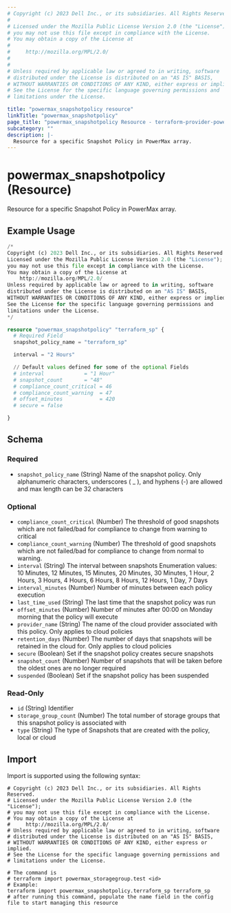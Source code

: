 ```yaml
---
# Copyright (c) 2023 Dell Inc., or its subsidiaries. All Rights Reserved.
#
# Licensed under the Mozilla Public License Version 2.0 (the "License");
# you may not use this file except in compliance with the License.
# You may obtain a copy of the License at
#
#     http://mozilla.org/MPL/2.0/
#
#
# Unless required by applicable law or agreed to in writing, software
# distributed under the License is distributed on an "AS IS" BASIS,
# WITHOUT WARRANTIES OR CONDITIONS OF ANY KIND, either express or implied.
# See the License for the specific language governing permissions and
# limitations under the License.

title: "powermax_snapshotpolicy resource"
linkTitle: "powermax_snapshotpolicy"
page_title: "powermax_snapshotpolicy Resource - terraform-provider-powermax"
subcategory: ""
description: |-
  Resource for a specific Snapshot Policy in PowerMax array.
---
```


# powermax_snapshotpolicy (Resource)

Resource for a specific Snapshot Policy in PowerMax array.


## Example Usage

```terraform
/*
Copyright (c) 2023 Dell Inc., or its subsidiaries. All Rights Reserved.
Licensed under the Mozilla Public License Version 2.0 (the "License");
you may not use this file except in compliance with the License.
You may obtain a copy of the License at
    http://mozilla.org/MPL/2.0/
Unless required by applicable law or agreed to in writing, software
distributed under the License is distributed on an "AS IS" BASIS,
WITHOUT WARRANTIES OR CONDITIONS OF ANY KIND, either express or implied.
See the License for the specific language governing permissions and
limitations under the License.
*/

resource "powermax_snapshotpolicy" "terraform_sp" {
  # Required Field
  snapshot_policy_name = "terraform_sp"

  interval = "2 Hours"

  // Default values defined for some of the optional Fields
  # interval             = "1 Hour"
  # snapshot_count       = "48"
  # compliance_count_critical = 46
  # compliance_count_warning  = 47
  # offset_minutes            = 420
  # secure = false

}
```

<!-- schema generated by tfplugindocs -->
## Schema

### Required

- `snapshot_policy_name` (String) Name of the snapshot policy. Only alphanumeric characters, underscores ( _ ), and hyphens (-) are allowed and max length can be 32 characters

### Optional

- `compliance_count_critical` (Number) The threshold of good snapshots which are not failed/bad for compliance to change from warning to critical
- `compliance_count_warning` (Number) The threshold of good snapshots which are not failed/bad for compliance to change from normal to warning.
- `interval` (String) The interval between snapshots Enumeration values: 10 Minutes, 12 Minutes, 15 Minutes, 20 Minutes, 30 Minutes, 1 Hour, 2 Hours, 3 Hours, 4 Hours, 6 Hours, 8 Hours, 12 Hours, 1 Day, 7 Days
- `interval_minutes` (Number) Number of minutes between each policy execution
- `last_time_used` (String) The last time that the snapshot policy was run
- `offset_minutes` (Number) Number of minutes after 00:00 on Monday morning that the policy will execute
- `provider_name` (String) The name of the cloud provider associated with this policy. Only applies to cloud policies
- `retention_days` (Number) The number of days that snapshots will be retained in the cloud for. Only applies to cloud policies
- `secure` (Boolean) Set if the snapshot policy creates secure snapshots
- `snapshot_count` (Number) Number of snapshots that will be taken before the oldest ones are no longer required
- `suspended` (Boolean) Set if the snapshot policy has been suspended

### Read-Only

- `id` (String) Identifier
- `storage_group_count` (Number) The total number of storage groups that this snapshot policy is associated with
- `type` (String) The type of Snapshots that are created with the policy, local or cloud

## Import

Import is supported using the following syntax:

```shell
# Copyright (c) 2023 Dell Inc., or its subsidiaries. All Rights Reserved.
# Licensed under the Mozilla Public License Version 2.0 (the "License");
# you may not use this file except in compliance with the License.
# You may obtain a copy of the License at
#     http://mozilla.org/MPL/2.0/
# Unless required by applicable law or agreed to in writing, software
# distributed under the License is distributed on an "AS IS" BASIS,
# WITHOUT WARRANTIES OR CONDITIONS OF ANY KIND, either express or implied.
# See the License for the specific language governing permissions and
# limitations under the License.

# The command is
# terraform import powermax_storagegroup.test <id>
# Example:
terraform import powermax_snapshotpolicy.terraform_sp terraform_sp
# after running this command, populate the name field in the config file to start managing this resource
```